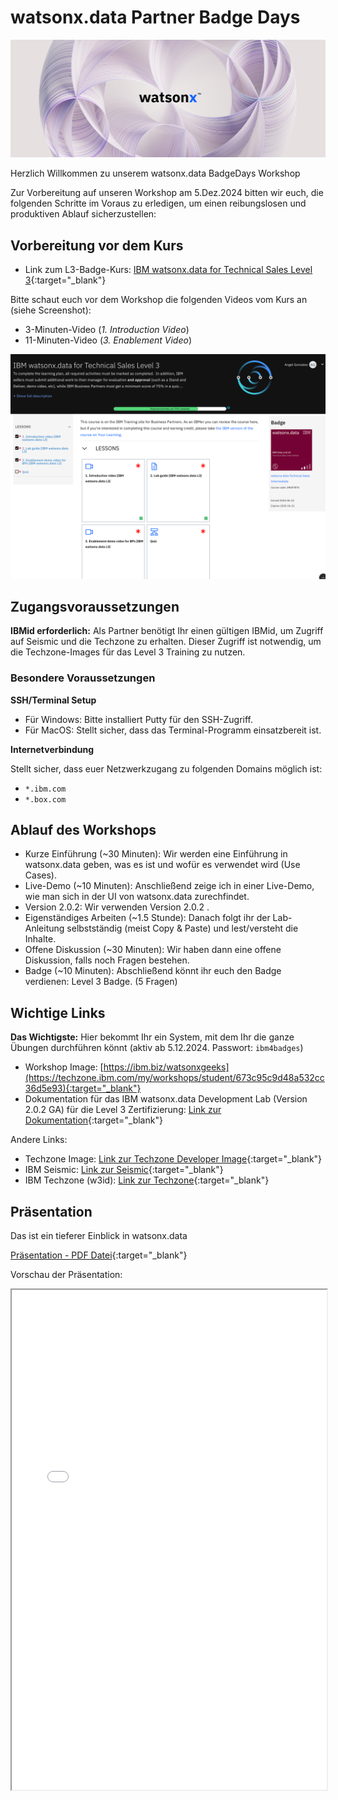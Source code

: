 # **watsonx.data Partner Badge Days**

![banner](./media/Watson%20X_Banner.jpg)

Herzlich Willkommen zu unserem watsonx.data BadgeDays Workshop

Zur Vorbereitung auf unseren Workshop am 5.Dez.2024 bitten wir euch, die folgenden Schritte im Voraus zu erledigen, um einen reibungslosen und produktiven Ablauf sicherzustellen:

## Vorbereitung vor dem Kurs

- Link zum L3-Badge-Kurs: [IBM watsonx.data for Technical Sales Level 3](https://learn.ibm.com/course/view.php?id=13171){:target="_blank"}

Bitte schaut euch vor dem Workshop die folgenden Videos vom Kurs an (siehe Screenshot):

- 3-Minuten-Video (*1. Introduction Video*)
- 11-Minuten-Video (*3. Enablement Video*)

![kurs](./media/kurs.png)

## Zugangsvoraussetzungen

**IBMid erforderlich:**  Als Partner benötigt Ihr einen gültigen IBMid, um Zugriff auf Seismic und die Techzone zu erhalten. Dieser Zugriff ist notwendig, um die Techzone-Images für das Level 3 Training zu nutzen.

### Besondere Voraussetzungen  

**SSH/Terminal Setup**

- Für Windows: Bitte installiert Putty für den SSH-Zugriff.
- Für MacOS: Stellt sicher, dass das Terminal-Programm einsatzbereit ist.

**Internetverbindung**

Stellt sicher, dass euer Netzwerkzugang zu folgenden Domains möglich ist:

- `*.ibm.com`
- `*.box.com`

## Ablauf des Workshops

- Kurze Einführung (~30 Minuten): Wir werden  eine Einführung in watsonx.data geben, was es ist und wofür es verwendet wird (Use Cases).
- Live-Demo (~10 Minuten): Anschließend zeige ich in einer Live-Demo, wie man sich in der UI von watsonx.data zurechfindet.
- Version 2.0.2: Wir verwenden Version 2.0.2 .
- Eigenständiges Arbeiten (~1.5 Stunde): Danach folgt ihr der Lab-Anleitung selbstständig (meist Copy & Paste) und lest/versteht die Inhalte. 
- Offene Diskussion (~30 Minuten): Wir haben dann eine offene Diskussion, falls noch Fragen bestehen.
- Badge (~10 Minuten): Abschließend könnt ihr euch den Badge verdienen: Level 3 Badge. (5 Fragen)

## Wichtige Links

**Das Wichtigste:** Hier bekommt Ihr ein System, mit dem Ihr die ganze Übungen durchführen könnt (aktiv ab 5.12.2024. Passwort: `ibm4badges`)

- Workshop Image: [https://ibm.biz/watsonxgeeks](https://techzone.ibm.com/my/workshops/student/673c95c9d48a532cc36d5e93){:target="_blank"}
- Dokumentation für das IBM watsonx.data Development Lab (Version 2.0.2 GA) für die Level 3 Zertifizierung: [Link zur Dokumentation](http://ibm.biz/wxd-lab){:target="_blank"}
  
Andere Links:
- Techzone Image: [Link zur Techzone Developer Image](https://techzone.ibm.com/collection/ibm-watsonxdata-developer-base-image){:target="_blank"}
- IBM Seismic: [Link zur Seismic](https://ibm.seismic.com){:target="_blank"}
- IBM Techzone (w3id): [Link zur Techzone](https://techzone.ibm.com){:target="_blank"}

## Präsentation

Das ist ein tieferer Einblick in watsonx.data

[Präsentation - PDF Datei](./media/wxdatabadgedays.pdf){:target="_blank"}  

Vorschau der Präsentation:

<iframe width="100%" height="800" src="./media/wxdatabadgedays.pdf">